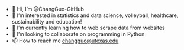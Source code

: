 - 👋 Hi, I’m @ChangGuo-GitHub
- 👀 I’m interested in statistics and data science, volleyball, healthcare, sustainability and education!
- 🌱 I’m currently learning how to web scrape data from websites
- 💞️ I’m looking to collaborate on programming in Python
- 📫 How to reach me changguo@utexas.edu

<!---
ChangGuo-GitHub/ChangGuo-GitHub is a ✨ special ✨ repository because its `README.md` (this file) appears on your GitHub profile.
You can click the Preview link to take a look at your changes.
--->
